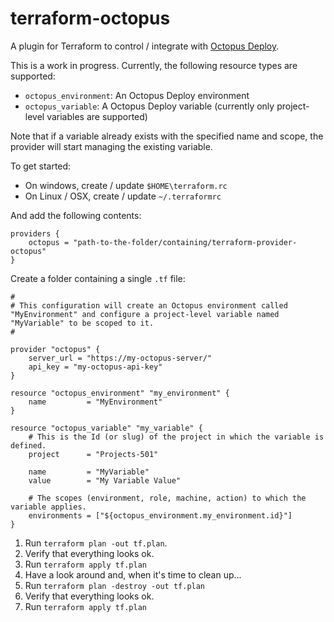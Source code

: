 # terraform-octopus
A plugin for Terraform to control / integrate with [Octopus Deploy](https://octopus.com/).

This is a work in progress. Currently, the following resource types are supported:

* `octopus_environment`: An Octopus Deploy environment
* `octopus_variable`: A Octopus Deploy variable (currently only project-level variables are supported)

Note that if a variable already exists with the specified name and scope, the provider will start managing the existing variable.

To get started:

* On windows, create / update `$HOME\terraform.rc`
* On Linux / OSX, create / update `~/.terraformrc`

And add the following contents:

```hcl
providers {
	octopus = "path-to-the-folder/containing/terraform-provider-octopus"
}
```

Create a folder containing a single `.tf` file:

```hcl
#
# This configuration will create an Octopus environment called "MyEnvironment" and configure a project-level variable named "MyVariable" to be scoped to it.
#

provider "octopus" {
	server_url = "https://my-octopus-server/"
	api_key = "my-octopus-api-key"
}

resource "octopus_environment" "my_environment" {
	name         = "MyEnvironment"
}

resource "octopus_variable" "my_variable" {
	# This is the Id (or slug) of the project in which the variable is defined.
	project      = "Projects-501"

	name         = "MyVariable"
	value        = "My Variable Value"

	# The scopes (environment, role, machine, action) to which the variable applies.
	environments = ["${octopus_environment.my_environment.id}"]
}
```

1. Run `terraform plan -out tf.plan`.
2. Verify that everything looks ok.
3. Run `terraform apply tf.plan`
4. Have a look around and, when it's time to clean up...
5. Run `terraform plan -destroy -out tf.plan`
6. Verify that everything looks ok.
7. Run `terraform apply tf.plan`
